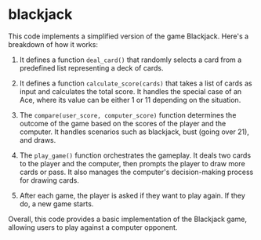 # blackjack
This code implements a simplified version of the game Blackjack. Here's a breakdown of how it works:

1. It defines a function `deal_card()` that randomly selects a card from a predefined list representing a deck of cards.

2. It defines a function `calculate_score(cards)` that takes a list of cards as input and calculates the total score. It handles the special case of an Ace, where its value can be either 1 or 11 depending on the situation.

3. The `compare(user_score, computer_score)` function determines the outcome of the game based on the scores of the player and the computer. It handles scenarios such as blackjack, bust (going over 21), and draws.

4. The `play_game()` function orchestrates the gameplay. It deals two cards to the player and the computer, then prompts the player to draw more cards or pass. It also manages the computer's decision-making process for drawing cards.

5. After each game, the player is asked if they want to play again. If they do, a new game starts.

Overall, this code provides a basic implementation of the Blackjack game, allowing users to play against a computer opponent.
